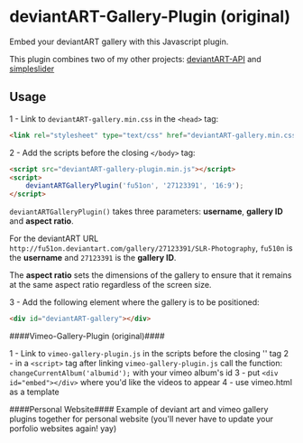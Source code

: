 deviantART-Gallery-Plugin (original)
=========================

Embed your deviantART gallery with this Javascript plugin.

This plugin combines two of my other projects: [deviantART-API](https://github.com/jamesl1001/deviantART-API) and [simpleslider](https://github.com/jamesl1001/simpleslider)

Usage
-----

1 - Link to `deviantART-gallery.min.css` in the `<head>` tag:

```html
<link rel="stylesheet" type="text/css" href="deviantART-gallery.min.css"/>
```

2 - Add the scripts before the closing `</body>` tag:

```html
<script src="deviantART-gallery-plugin.min.js"></script>
<script>
    deviantARTGalleryPlugin('fu51on', '27123391', '16:9');
</script>
```

`deviantARTGalleryPlugin()` takes three parameters: **username**, **gallery ID** and **aspect ratio**.

For the deviantART URL `http://fu51on.deviantart.com/gallery/27123391/SLR-Photography`, `fu510n` is the **username** and `27123391` is the **gallery ID**.

The **aspect ratio** sets the dimensions of the gallery to ensure that it remains at the same aspect ratio regardless of the screen size.

3 - Add the following element where the gallery is to be positioned:

```html
<div id="deviantART-gallery"></div>
```

####Vimeo-Gallery-Plugin (original)####

1 - Link to `vimeo-gallery-plugin.js` in the scripts before the closing '<body>' tag
2 - in a `<script>` tag after linking `vimeo-gallery-plugin.js` call the function:
`changeCurrentAlbum('albumid');` with your vimeo album's id
3 - put `<div id="embed"></div>` where you'd like the videos to appear
4 - use vimeo.html as a template

####Personal Website####
Example of deviant art and vimeo gallery plugins together for personal website (you'll never have to update your porfolio websites again! yay)





